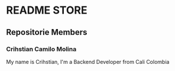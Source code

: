# README STORE

## Repositorie Members

### Crihstian Camilo Molina
My name is Crihstian, I'm a Backend Developer from Cali Colombia